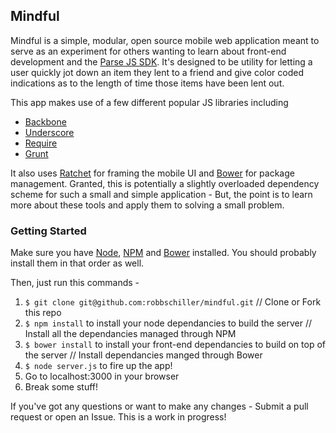 ## Mindful ##

Mindful is a simple, modular, open source mobile web application meant to serve as an experiment for others wanting to learn about front-end development and the [Parse JS SDK](http://parse.com/docs/js_guide). It's designed to be utility for letting a user quickly jot down an item they lent to a friend and give color coded indications as to the length of time those items have been lent out.

This app makes use of a few different popular JS libraries including

  - [Backbone](http://backbonejs.org)
  - [Underscore](http://underscorejs.org)
  - [Require](http://requirejs.org/)
  - [Grunt](http://gruntjs.com/)

It also uses [Ratchet](http://maker.github.com/ratchet) for framing the mobile UI and [Bower](http://twitter.github.com/bower) for package management. Granted, this is potentially a slightly overloaded dependency scheme for such a small and simple application - But, the point is to learn more about these tools and apply them to solving a small problem.

### Getting Started ###
Make sure you have [Node](http://nodejs.org), [NPM](http://npmjs.org) and [Bower](http://twitter.github.com/bower) installed. You should probably install them in that order as well.

Then, just run this commands -

1. `$ git clone git@github.com:robbschiller/mindful.git` // Clone or Fork this repo
2. `$ npm install` to install your node dependancies to build the server // Install all the dependancies managed through NPM
3. `$ bower install` to install your front-end dependancies to build on top of the server // Install dependancies manged through Bower
4. `$ node server.js` to fire up the app!
5. Go to localhost:3000 in your browser
6. Break some stuff!

If you've got any questions or want to make any changes - Submit a pull request or open an Issue. This is a work in progress!